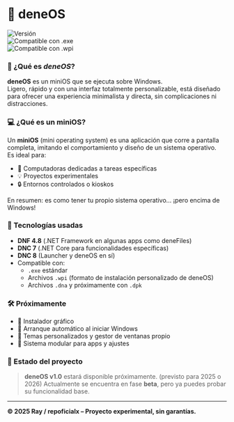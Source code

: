 # 🧠 deneOS  
![Versión](https://img.shields.io/badge/v0.1-beta-blue)  
![Compatible con .exe](https://img.shields.io/badge/exe-compatible-darkgreen)  
![Compatible con .wpi](https://img.shields.io/badge/wpi-compatible-skyblue)

### 📌 ¿Qué es *deneOS*?

**deneOS** es un miniOS que se ejecuta sobre Windows.  
Ligero, rápido y con una interfaz totalmente personalizable, está diseñado para ofrecer una experiencia minimalista y directa, sin complicaciones ni distracciones.

### 💻 ¿Qué es un miniOS?

Un **miniOS** (mini operating system) es una aplicación que corre a pantalla completa, imitando el comportamiento y diseño de un sistema operativo.  
Es ideal para:

- 💼 Computadoras dedicadas a tareas específicas  
- 💡 Proyectos experimentales  
- 🔒 Entornos controlados o kioskos

En resumen: es como tener tu propio sistema operativo… ¡pero encima de Windows!

### 🧩 Tecnologías usadas

- **DNF 4.8** (.NET Framework en algunas apps como deneFiles)
- **DNC 7** (.NET Core para funcionalidades específicas)
- **DNC 8** (Launcher y deneOS en sí)
- Compatible con:
  - `.exe` estándar
  - Archivos `.wpi` (formato de instalación personalizado de deneOS)
  - Archivos `.dna` y próximamente con `.dpk`

### 🛠️ Próximamente

- 🧙 Instalador gráfico
- 🔁 Arranque automático al iniciar Windows
- 🎨 Temas personalizados y gestor de ventanas propio
- 🧩 Sistema modular para apps y ajustes

### 🧪 Estado del proyecto

> **deneOS v1.0** estará disponible próximamente. (previsto para 2025 o 2026)
Actualmente se encuentra en fase **beta**, pero ya puedes probar su funcionalidad base.

---

**© 2025 Ray / repoficialx – Proyecto experimental, sin garantías.**
